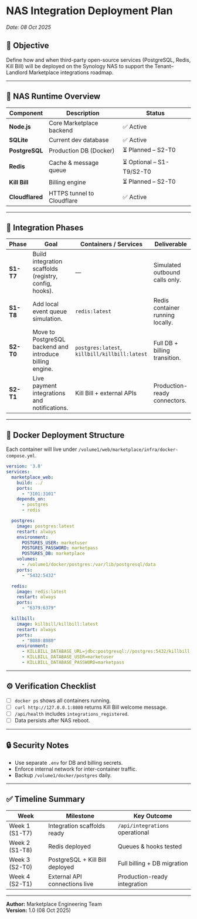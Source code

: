 # NAS Integration Deployment Plan
_Date: 08 Oct 2025_

## 🎯 Objective
Define how and when third-party open-source services (PostgreSQL, Redis, Kill Bill) will be deployed on the Synology NAS to support the Tenant–Landlord Marketplace integrations roadmap.

---

## 🧱 NAS Runtime Overview
| Component | Description | Status |
|------------|--------------|---------|
| **Node.js** | Core Marketplace backend | ✅ Active |
| **SQLite** | Current dev database | ✅ Active |
| **PostgreSQL** | Production DB (Docker) | ⏳ Planned – S2-T0 |
| **Redis** | Cache & message queue | ⏳ Optional – S1-T9/S2-T0 |
| **Kill Bill** | Billing engine | ⏳ Planned – S2-T0 |
| **Cloudflared** | HTTPS tunnel to Cloudflare | ✅ Active |

---

## 🧩 Integration Phases

| Phase | Goal | Containers / Services | Deliverable |
|--------|------|----------------------|--------------|
| **S1-T7** | Build integration scaffolds (registry, config, hooks). | — | Simulated outbound calls only. |
| **S1-T8** | Add local event queue simulation. | `redis:latest` | Redis container running locally. |
| **S2-T0** | Move to PostgreSQL backend and introduce billing engine. | `postgres:latest`, `killbill/killbill:latest` | Full DB + billing transition. |
| **S2-T1** | Live payment integrations and notifications. | Kill Bill + external APIs | Production-ready connectors. |

---

## 🧰 Docker Deployment Structure
Each container will live under `/volume1/web/marketplace/infra/docker-compose.yml`.

```yaml
version: '3.8'
services:
  marketplace_web:
    build: ../
    ports:
      - "3101:3101"
    depends_on:
      - postgres
      - redis

  postgres:
    image: postgres:latest
    restart: always
    environment:
      POSTGRES_USER: marketuser
      POSTGRES_PASSWORD: marketpass
      POSTGRES_DB: marketplace
    volumes:
      - /volume1/docker/postgres:/var/lib/postgresql/data
    ports:
      - "5432:5432"

  redis:
    image: redis:latest
    restart: always
    ports:
      - "6379:6379"

  killbill:
    image: killbill/killbill:latest
    restart: always
    ports:
      - "8080:8080"
    environment:
      - KILLBILL_DATABASE_URL=jdbc:postgresql://postgres:5432/killbill
      - KILLBILL_DATABASE_USER=marketuser
      - KILLBILL_DATABASE_PASSWORD=marketpass
```

---

## ⚙️ Verification Checklist
- [ ] `docker ps` shows all containers running.  
- [ ] `curl http://127.0.0.1:8080` returns Kill Bill welcome message.  
- [ ] `/api/health` includes `integrations_registered`.  
- [ ] Data persists after NAS reboot.  

---

## 🔒 Security Notes
- Use separate `.env` for DB and billing secrets.  
- Enforce internal network for inter-container traffic.  
- Backup `/volume1/docker/postgres` daily.  

---

## ✅ Timeline Summary

| Week | Milestone | Key Outcome |
|------|------------|-------------|
| Week 1 (S1-T7) | Integration scaffolds ready | `/api/integrations` operational |
| Week 2 (S1-T8) | Redis deployed | Queues & hooks tested |
| Week 3 (S2-T0) | PostgreSQL + Kill Bill deployed | Full billing + DB migration |
| Week 4 (S2-T1) | External API connections live | Production-ready integration |

---

**Author:** Marketplace Engineering Team  
**Version:** 1.0 (08 Oct 2025)
